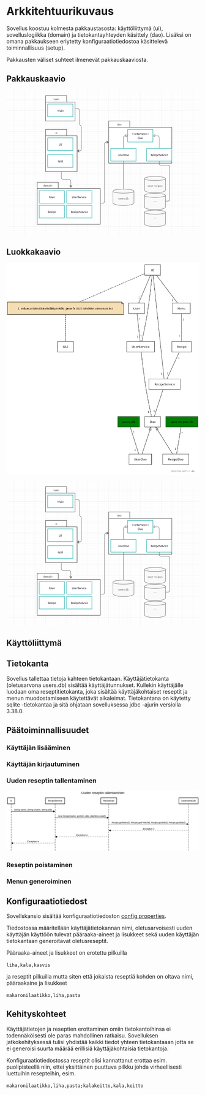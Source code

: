 <h1>Arkkitehtuurikuvaus</h1>

Sovellus koostuu kolmesta pakkaustasosta: käyttöliittymä (ui), sovelluslogiikka (domain) ja tietokantayhteyden käsittely (dao). Lisäksi on omana pakkaukseen eriytetty konfiguraatiotiedostoa käsittelevä toiminnallisuus (setup).

Pakkausten väliset suhteet ilmenevät pakkauskaaviosta.

<h2>Pakkauskaavio</h2>

![alt text](images/Menuplannerpack.png)

<h2>Luokkakaavio</h2>

![alt text](images/MenuplannerUML.png)

![alt text](images/Menuplannerpack.png)

<h2>Käyttöliittymä</h2>

<h2>Tietokanta</h2>

Sovellus tallettaa tietoja kahteen tietokantaan. Käyttäjätietokanta (oletusarvona users.db) sisältää käyttäjätunnukset. Kullekin käyttäjälle luodaan oma reseptitietokanta, joka sisältää käyttäjäkohtaiset reseptit ja menun muodostamiseen käytettävät aikaleimat. Tietokantana on käytetty sqlite -tietokantaa ja sitä ohjataan sovelluksessa jdbc -ajurin versiolla 3.38.0.

<h2>Päätoiminnallisuudet</h2>

<h3>Käyttäjän lisääminen</h3>

<h3>Käyttäjän kirjautuminen</h3>

<h3>Uuden reseptin tallentaminen</h3>

![alt text](images/Menuplanner_new_recipe_sequence.png)

<h3>Reseptin poistaminen</h3>

<h3>Menun generoiminen</h3>

<h2>Konfiguraatiotiedost</h2>

Sovellskansio sisältää konfiguraatiotiedoston [config.properties](../Menuplanner/config.properties).

Tiedostossa määritellään käyttäjätietokannan nimi, oletusarvoisesti uuden käyttäjän käyttöön tulevat pääraaka-aineet ja lisukkeet sekä uuden käyttäjän tietokantaan generoitavat oletusreseptit.

Pääraaka-aineet ja lisukkeet on erotettu pilkuilla

<code>liha,kala,kasvis</code>

ja reseptit pilkuilla mutta siten että jokaista reseptiä kohden on oltava nimi, pääraakaine ja lisukkeet

<code>makaronilaatikko,liha,pasta</code>

<h2>Kehityskohteet</h2>

Käyttäjätietojen ja reseptien erottaminen omiin tietokantoihinsa ei todennäköisesti ole paras mahdollinen ratkaisu. Sovelluksen jatkokehityksessä tulisi yhdistää kaikki tiedot yhteen tietokantaaan jotta se ei generoisi suurta määrää erillisiä käyttäjäkohtaisia tietokantoja.

Konfiguraatiotiedostossa reseptit olisi kannattanut erottaa esim. puolipisteellä niin, ettei yksittäinen puuttuva pilkku johda virheellisesti luettuihin resepteihin, esim.

<code>makaronilaatikko,liha,pasta;kalakeitto,kala,keitto</code>
